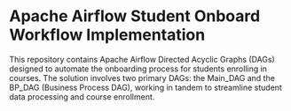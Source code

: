 # Apache Airflow Student Onboard Workflow Implementation
This repository contains Apache Airflow Directed Acyclic Graphs (DAGs) designed to automate the onboarding process for students enrolling in courses. The solution involves two primary DAGs: the Main_DAG and the BP_DAG (Business Process DAG), working in tandem to streamline student data processing and course enrollment.

